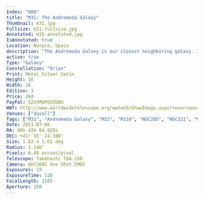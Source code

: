 ```yaml
---
Index: "009"
title: "M31: The Andromeda Galaxy"
Thumbnail: m31.jpg
Fullsize: m31-fullsize.jpg
Annotated: m31-annotated.jpg
IsAnnotated: true
Location: Nerpio, Spain
description: "The Andromeda Galaxy is our closest neighboring galaxy. It has two visual neighbors that appear as fuzzy disks: M32 and M110. It is such a large target that producing this much detail typically requires stitching multiple pictures together. For this shot, I rented a premimium telescope located in Spain and remote-controlled it to capture 19 frames with red, green, and blue filters that were recombined to produce the result you  see."
active: true 
Type: "Galaxy"
Constellation: "Orion"
Print: Metal Silver Satin
Height: 16
Width: 16
Edition: 1
Price: 260
PayPal: S2V4MQPQU5QNU
WWT: http://www.worldwidetelescope.org/wwtweb/ShowImage.aspx?reverseparity=False&scale=6.485455&name=m31.jpg&imageurl=https://nova.astrometry.net/image/13988472&credits=Astrometry.net+User+(All+Rights+Reserved)&creditsUrl=&ra=11.033321&dec=41.692936&x=585.4&y=742.6&rotation=-113.71&thumb=https://nova.astrometry.net/image/13988474
Venues: ["duvall"]
Tags: ["M31", "Andromeda Galaxy", "M32", "M110", "NGC205", "NGC221", "NGC224"]
Date: 2021-07-06
RA: 00h 42m 04.920s
DEC: +41° 15' 24.106"
Size: 1.62 x 1.62 deg
Radius: 1.146°
Pixels: 6.49 arcsec/pixel
Telescope: Takahashi TOA-150
Camera: QHY268C One Shot CMOS
Exposures: 19
ExposureTime: 120
FocalLength: 1105
Aperture: 150
---
```

